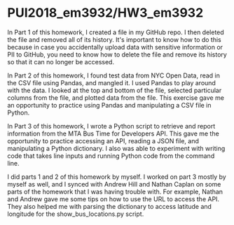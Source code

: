 # PUI2018_em3932/HW3_em3932

In Part 1 of this homework, I created a file in my GitHub repo. I then deleted the file and removed all of its history. It's important to know how to do this because in case you accidentally upload data with sensitive information or PII to GitHub, you need to know how to delete the file and remove its history so that it can no longer be accessed. 

In Part 2 of this homework, I found test data from NYC Open Data, read in the CSV file using Pandas, and mangled it. I used Pandas to play around with the data. I looked at the top and bottom of the file, selected particular columns from the file, and plotted data from the file. This exercise gave me an opportunity to practice using Pandas and manipulating a CSV file in Python. 

In Part 3 of this homework, I wrote a Python script to retrieve and report information from the MTA Bus Time for Developers API. This gave me the opportunity to practice accessing an API, reading a JSON file, and manipulating a Python dictionary. I also was able to experiment with writing code that takes line inputs and running Python code from the command line.

I did parts 1 and 2 of this homework by myself. I worked on part 3 mostly by myself as well, and I synced with Andrew Hill and Nathan Caplan on some parts of the homework that I was having trouble with. For example, Nathan and Andrew gave me some tips on how to use the URL to access the API. They also helped me with parsing the dictionary to access latitude and longitude for the show_bus_locations.py script. 
